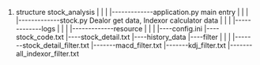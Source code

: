 1. structure
stock_analysis
|
|
|
|-------------application.py  main entry
|
|
|
|-------------stock.py Dealor get data, Indexor calculator data
|
|
|
|-------------logs
|
|
|
|-------------resource
                 |
                 |
                 |
                 |----config.ini
                 |----stock_code.txt
                 |----stock_detail.txt
                 |----history_data
                 |----filter
                        |
                        |
                        |
                        |-------stock_detail_filter.txt
                        |-------macd_filter.txt
                        |-------kdj_filter.txt
                        |-------all_indexor_filter.txt


